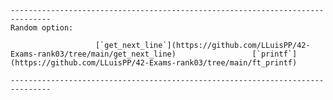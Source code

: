 ```
-------------------------------------------------------------------------------
Random option:
```
                       [`get_next_line`](https://github.com/LLuisPP/42-Exams-rank03/tree/main/get_next_line)                 [`printf`](https://github.com/LLuisPP/42-Exams-rank03/tree/main/ft_printf)
```
-------------------------------------------------------------------------------
```
